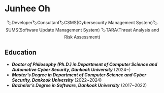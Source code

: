# Junhee Oh

<div align="center">
🏷️Developer🏷️Consultant🏷️CSMS(Cybersecurity Management System)🏷️SUMS(Software Update Management System) 🏷️TARA(Threat Analysis and Risk Assessment)
</div>

## Education

- <i><b>Doctor of Philosophy (Ph.D.) in Department of Computer Science and Automotive Cyber ​​Security, Dankook University</b></i> (2024~)
- <i><b>Master’s Degree in Department of Computer Science and Cyber ​​Security, Dankook University</b></i> (2022~2024)
- <i><b>Bachelor’s Degree in Software, Dankook University</b></i> (2017~2022)
